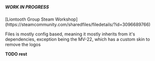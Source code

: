 <h5>WORK IN PROGRESS</h5>
[Liontooth Group Steam Workshop](https://steamcommunity.com/sharedfiles/filedetails/?id=3096689766)

Files is mostly config based, meaning it mostly inherits from it's dependencies, exception being the MV-22, which has a custom skin to remove the logos

**TODO rest**

